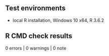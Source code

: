 ## Test environments
* local R installation, Windows 10 x64, R 3.6.2

## R CMD check results

0 errors | 0 warnings | 0 note

